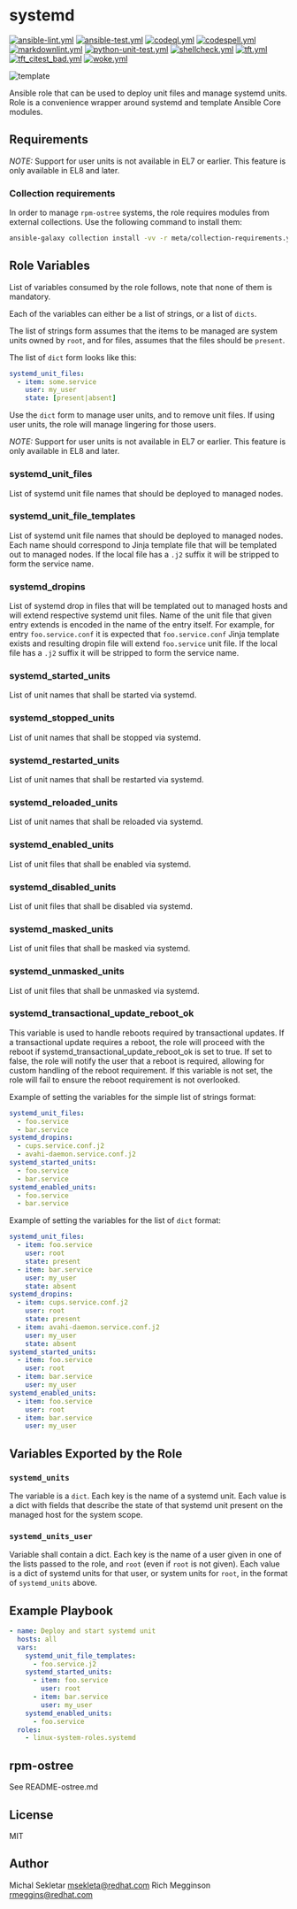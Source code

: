 # systemd

[![ansible-lint.yml](https://github.com/linux-system-roles/systemd/actions/workflows/ansible-lint.yml/badge.svg)](https://github.com/linux-system-roles/systemd/actions/workflows/ansible-lint.yml) [![ansible-test.yml](https://github.com/linux-system-roles/systemd/actions/workflows/ansible-test.yml/badge.svg)](https://github.com/linux-system-roles/systemd/actions/workflows/ansible-test.yml) [![codeql.yml](https://github.com/linux-system-roles/systemd/actions/workflows/codeql.yml/badge.svg)](https://github.com/linux-system-roles/systemd/actions/workflows/codeql.yml) [![codespell.yml](https://github.com/linux-system-roles/systemd/actions/workflows/codespell.yml/badge.svg)](https://github.com/linux-system-roles/systemd/actions/workflows/codespell.yml) [![markdownlint.yml](https://github.com/linux-system-roles/systemd/actions/workflows/markdownlint.yml/badge.svg)](https://github.com/linux-system-roles/systemd/actions/workflows/markdownlint.yml) [![python-unit-test.yml](https://github.com/linux-system-roles/systemd/actions/workflows/python-unit-test.yml/badge.svg)](https://github.com/linux-system-roles/systemd/actions/workflows/python-unit-test.yml) [![shellcheck.yml](https://github.com/linux-system-roles/systemd/actions/workflows/shellcheck.yml/badge.svg)](https://github.com/linux-system-roles/systemd/actions/workflows/shellcheck.yml) [![tft.yml](https://github.com/linux-system-roles/systemd/actions/workflows/tft.yml/badge.svg)](https://github.com/linux-system-roles/systemd/actions/workflows/tft.yml) [![tft_citest_bad.yml](https://github.com/linux-system-roles/systemd/actions/workflows/tft_citest_bad.yml/badge.svg)](https://github.com/linux-system-roles/systemd/actions/workflows/tft_citest_bad.yml) [![woke.yml](https://github.com/linux-system-roles/systemd/actions/workflows/woke.yml/badge.svg)](https://github.com/linux-system-roles/systemd/actions/workflows/woke.yml)

![template](https://github.com/linux-system-roles/systemd/workflows/tox/badge.svg)

Ansible role that can be used to deploy unit files and manage systemd units. Role is a convenience
wrapper around systemd and template Ansible Core modules.

## Requirements

*NOTE:* Support for user units is not available in EL7 or earlier.  This feature
is only available in EL8 and later.

### Collection requirements

In order to manage `rpm-ostree` systems, the role requires modules from external
collections.  Use the following command to install them:

```bash
ansible-galaxy collection install -vv -r meta/collection-requirements.yml
```

## Role Variables

List of variables consumed by the role follows, note that none of them is mandatory.

Each of the variables can either be a list of strings, or a list of `dicts`.

The list of strings form assumes that the items to be managed are system units
owned by `root`, and for files, assumes that the files should be `present`.

The list of `dict` form looks like this:

```yaml
systemd_unit_files:
  - item: some.service
    user: my_user
    state: [present|absent]
```

Use the `dict` form to manage user units, and to remove unit files.  If using
user units, the role will manage lingering for those users.

*NOTE:* Support for user units is not available in EL7 or earlier.  This feature
is only available in EL8 and later.

### systemd_unit_files

List of systemd unit file names that should be deployed to managed nodes.

### systemd_unit_file_templates

List of systemd unit file names that should be deployed to managed nodes. Each name should
correspond to Jinja template file that will be templated out to managed nodes. If the local
file has a `.j2` suffix it will be stripped to form the service name.

### systemd_dropins

List of systemd drop in files that will be templated out to managed hosts and will extend
respective systemd unit files. Name of the unit file that given entry extends is encoded in
the name of the entry itself. For example, for entry `foo.service.conf` it is expected that
`foo.service.conf` Jinja template exists and resulting dropin file will extend `foo.service`
unit file. If the local file has a `.j2` suffix it will be stripped to form the service
name.

### systemd_started_units

List of unit names that shall be started via systemd.

### systemd_stopped_units

List of unit names that shall be stopped via systemd.

### systemd_restarted_units

List of unit names that shall be restarted via systemd.

### systemd_reloaded_units

List of unit names that shall be reloaded via systemd.

### systemd_enabled_units

List of unit files that shall be enabled via systemd.

### systemd_disabled_units

List of unit files that shall be disabled via systemd.

### systemd_masked_units

List of unit files that shall be masked via systemd.

### systemd_unmasked_units

List of unit files that shall be unmasked via systemd.

### systemd_transactional_update_reboot_ok

This variable is used to handle reboots required by transactional updates. If a transactional update requires a reboot, the role will proceed with the reboot if systemd_transactional_update_reboot_ok is set to true. If set to false, the role will notify the user that a reboot is required, allowing for custom handling of the reboot requirement. If this variable is not set, the role will fail to ensure the reboot requirement is not overlooked.

Example of setting the variables for the simple list of strings format:

```yaml
systemd_unit_files:
  - foo.service
  - bar.service
systemd_dropins:
  - cups.service.conf.j2
  - avahi-daemon.service.conf.j2
systemd_started_units:
  - foo.service
  - bar.service
systemd_enabled_units:
  - foo.service
  - bar.service
```

Example of setting the variables for the list of `dict` format:

```yaml
systemd_unit_files:
  - item: foo.service
    user: root
    state: present
  - item: bar.service
    user: my_user
    state: absent
systemd_dropins:
  - item: cups.service.conf.j2
    user: root
    state: present
  - item: avahi-daemon.service.conf.j2
    user: my_user
    state: absent
systemd_started_units:
  - item: foo.service
    user: root
  - item: bar.service
    user: my_user
systemd_enabled_units:
  - item: foo.service
    user: root
  - item: bar.service
    user: my_user
```

## Variables Exported by the Role

### `systemd_units`

The variable is a `dict`.  Each key is the name of a systemd unit.  Each value
is a dict with fields that describe the state of that systemd unit present on
the managed host for the system scope.

### `systemd_units_user`

Variable shall contain a dict.  Each key is the name of a user given in one of
the lists passed to the role, and `root` (even if `root` is not given).  Each
value is a dict of systemd units for that user, or system units for `root`, in
the format of `systemd_units` above.

## Example Playbook

```yaml
- name: Deploy and start systemd unit
  hosts: all
  vars:
    systemd_unit_file_templates:
      - foo.service.j2
    systemd_started_units:
      - item: foo.service
        user: root
      - item: bar.service
        user: my_user
    systemd_enabled_units:
      - foo.service
  roles:
    - linux-system-roles.systemd
```

## rpm-ostree

See README-ostree.md

## License

MIT

## Author

Michal Sekletar <msekleta@redhat.com>
Rich Megginson <rmeggins@redhat.com>
